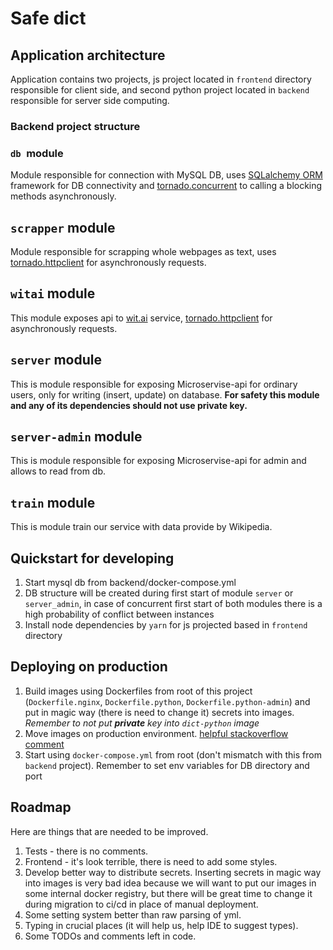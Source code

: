 # Safe dict

## Application architecture

Application contains two projects, js project located in `frontend` directory responsible for client side, and second python project located in `backend` responsible for server side computing.

### Backend project structure

### `db `module

Module responsible for connection with MySQL DB, uses [SQLalchemy ORM](http://docs.sqlalchemy.org/en/latest/orm/) framework for DB connectivity and [tornado.concurrent](http://www.tornadoweb.org/en/stable/concurrent.html) to calling a blocking methods asynchronously.

## `scrapper` module

Module responsible for scrapping whole webpages as text, uses [tornado.httpclient](http://www.tornadoweb.org/en/stable/httpclient.html) for asynchronously requests.

## `witai` module

This module exposes api to [wit.ai](https://wit.ai/) service, [tornado.httpclient](http://www.tornadoweb.org/en/stable/httpclient.html) for asynchronously requests.

## `server` module

This is module responsible for exposing Microservise-api for ordinary users, only for writing (insert, update) on database. **For safety this module and any of its dependencies should not use private key.** 


## `server-admin` module

This is module responsible for exposing Microservise-api for admin and allows to read from db.

## `train` module

This is module train our service with data provide by Wikipedia.

## Quickstart for developing

1. Start mysql db from backend/docker-compose.yml
2. DB structure will be created during first start of module `server` or `server_admin`, in case of concurrent first start of both modules there is a high probability of conflict between instances
3. Install node dependencies by `yarn` for js projected based in `frontend` directory

## Deploying on production

1. Build images using Dockerfiles from root of this project (`Dockerfile.nginx`, `Dockerfile.python`, `Dockerfile.python-admin`) and put in magic way (there is need to change it) secrets into images. *Remember to not put **private** key into `dict-python` image*
2. Move images on production environment. [helpful stackoverflow comment](https://stackoverflow.com/a/23938978)
3. Start using `docker-compose.yml` from root (don't mismatch with this from `backend` project). Remember to set env variables for DB directory and port

## Roadmap
Here are things that are needed to be improved.
1. Tests - there is no comments.
2. Frontend - it's look terrible, there is need to add some styles.
3. Develop better way to distribute secrets. Inserting secrets in magic way into images is very bad idea because we will want to put our images in some internal docker registry, but there will be great time to change it during migration to ci/cd in place of manual deployment.
4. Some setting system better than raw parsing of yml.
5. Typing in crucial places (it will help us, help IDE to suggest types).
6. Some TODOs and comments left in code.